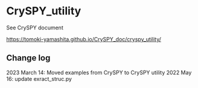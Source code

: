 # CrySPY_utility

See CrySPY document

https://tomoki-yamashita.github.io/CrySPY_doc/cryspy_utility/

## Change log
2023 March 14: Moved examples from CrySPY to CrySPY utility
2022 May 16: update exract_struc.py
